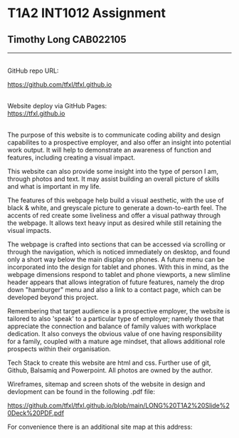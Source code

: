 # T1A2 INT1012 Assignment

## Timothy Long CAB022105

---

<br>
GitHub repo URL:

https://github.com/tfxl/tfxl.github.io  
<br>

Website deploy via GitHub Pages:  
 https://tfxl.github.io  
<br>

The purpose of this website is to communicate coding ability and design capabilites to a prospective employer, and also offer an insight into potential work output. It will help to demonstrate an awareness of function and features, including creating a visual impact.

This website can also provide some insight into the type of person I am, through photos and text. It may assist building an overall picture of skills and what is important in my life.

The features of this webpage help build a visual aesthetic, with the use of black & white, and greyscale picture to generate a down-to-earth feel. The accents of red create some liveliness and offer a visual pathway through the webpage. It allows text heavy input as desired while still retaining the visual impacts.

The webpage is crafted into sections that can be accessed via scrolling or through the navigation, which is noticed immediately on desktop, and found only a short way below the main display on phones. A future menu can be incorporated into the design for tablet and phones. With this in mind, as the webpage dimensions respond to tablet and phone viewports, a new slimline header appears that allows integration of future features, namely the drop down "hamburger" menu and also a link to a contact page, which can be developed beyond this project.

Remembering that target audience is a prospective employer, the website is tailored to also 'speak' to a particular type of employer; namely those that appreciate the connection and balance of family values with workplace dedication. It also conveys the obvious value of one having responsibility for a family, coupled with a mature age mindset, that allows additional role prospects within their organisation.

Tech Stack to create this website are html and css. Further use of git, Github, Balsamiq and Powerpoint. All photos are owned by the author.

Wireframes, sitemap and screen shots of the website in design and devlopment can be found in the following .pdf file:

https://github.com/tfxl/tfxl.github.io/blob/main/LONG%20T1A2%20Slide%20Deck%20PDF.pdf

For convenience there is an additional site map at this address:
